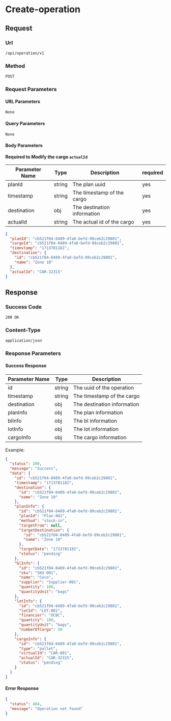 # Create-operation

## Request

### Url

`/api/operation/v1`

### Method

`POST`

### Request Parameters

#### URL Parameters

`None`

#### Query Parameters

`None`

#### Body Parameters

**Required to Modify the cargo `actualId`**

| Parameter Name | Type   | Description                 | required |
|----------------|--------|-----------------------------|----------|
| planId         | string | The plan uuid               | yes      |
| timestamp      | string | The timestamp of the cargo  | yes      |
| destination    | obj    | The destination information | yes      |
| actualId       | string | The actual id of the cargo  | yes      |

```json
{
  "planId": "cb521f04-0489-4fa0-befd-99ceb2c29801",
  "cargoId": "cb521f04-0489-4fa0-befd-99ceb2c29801",
  "timestamp": "1713781182",
  "destination": {
    "id": "cb521f04-0489-4fa0-befd-99ceb2c29801",
    "name": "Zone 10"
  },
  "actualId": "CAR-32315"
}
```

## Response

### Success Code

`200 OK`

### Content-Type

`application/json`

### Response Parameters

#### Success Response

| Parameter Name | Type   | Description                 |
|----------------|--------|-----------------------------|
| id             | string | The uuid of the operation   |
| timestamp      | string | The timestamp of the cargo  |
| destination    | obj    | The destination information |
| planInfo       | obj    | The plan information        |
| blInfo         | obj    | The bl information          |
| lotInfo        | obj    | The lot information         |
| cargoInfo      | obj    | The cargo information       |

Example:

```json
{
  "status": 200,
  "message": "Success",
  "data": {
    "id": "cb521f04-0489-4fa0-befd-99ceb2c29801",
    "timestamp": "1713781182",
    "destination": {
      "id": "cb521f04-0489-4fa0-befd-99ceb2c29801",
      "name": "Zone 10"
    },
    "planInfo": {
      "id": "cb521f04-0489-4fa0-befd-99ceb2c29801",
      "planId": "Plan-001",
      "method": "stock-in",
      "targetFrom": null,
      "targetDestination": {
        "id": "cb521f04-0489-4fa0-befd-99ceb2c29801",
        "name": "Zone 10"
      },
      "targetDate": "1713781182",
      "status": "pending"
    },
    "blInfo": {
      "id": "cb521f04-0489-4fa0-befd-99ceb2c29801",
      "sku": "SKU-001",
      "name": "Coco",
      "supplier": "Supplier-001",
      "quantity": 100,
      "quantityUnit": "bags"
    },
    "lotInfo": {
      "id": "cb521f04-0489-4fa0-befd-99ceb2c29801",
      "lotId": "LOT-001",
      "financier": "OCBC",
      "quantity": 100,
      "quantityUnit": "bags",
      "numberOfCargo": 50
    },
    "cargoInfo": {
      "id": "cb521f04-0489-4fa0-befd-99ceb2c29801",
      "type": "pallet",
      "virtualId": "CAR-001",
      "actualId": "CAR-32315",
      "status": "pending"
    }
  }
}
```

#### Error Response

```json
{
  "status": 404,
  "message": "Operation not found"
}
```